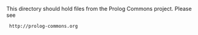 
This directory should hold files from the Prolog Commons 
project. Please see

	 http://prolog-commons.org

